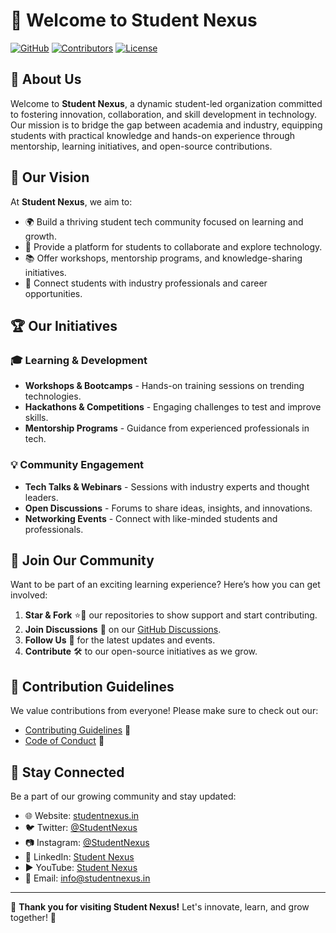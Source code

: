 # 🚀 Welcome to Student Nexus

[![GitHub](https://img.shields.io/github/followers/Student-Nexus-community?style=social)](https://github.com/Student-Nexus-community)
[![Contributors](https://img.shields.io/github/contributors/Student-Nexus-community/Student-Nexus-community)](https://github.com/Student-Nexus-community/graphs/contributors)
[![License](https://img.shields.io/github/license/Student-Nexus-community/Student-Nexus-community)](https://github.com/Student-Nexus-community/Student-Nexus-community/blob/main/LICENSE)

## 🌟 About Us

Welcome to **Student Nexus**, a dynamic student-led organization committed to fostering innovation, collaboration, and skill development in technology. Our mission is to bridge the gap between academia and industry, equipping students with practical knowledge and hands-on experience through mentorship, learning initiatives, and open-source contributions.

## 🎯 Our Vision

At **Student Nexus**, we aim to:

- 🌍 Build a thriving student tech community focused on learning and growth.
- 🚀 Provide a platform for students to collaborate and explore technology.
- 📚 Offer workshops, mentorship programs, and knowledge-sharing initiatives.
- 🤝 Connect students with industry professionals and career opportunities.

## 🏆 Our Initiatives

### 🎓 Learning & Development
- **Workshops & Bootcamps** - Hands-on training sessions on trending technologies.
- **Hackathons & Competitions** - Engaging challenges to test and improve skills.
- **Mentorship Programs** - Guidance from experienced professionals in tech.

### 💡 Community Engagement
- **Tech Talks & Webinars** - Sessions with industry experts and thought leaders.
- **Open Discussions** - Forums to share ideas, insights, and innovations.
- **Networking Events** - Connect with like-minded students and professionals.

## 🤝 Join Our Community

Want to be part of an exciting learning experience? Here’s how you can get involved:

1. **Star & Fork** ⭐🍴 our repositories to show support and start contributing.
2. **Join Discussions** 💬 on our [GitHub Discussions](https://github.com/Student-Nexus-community/discussions).
3. **Follow Us** 🔔 for the latest updates and events.
4. **Contribute** 🛠️ to our open-source initiatives as we grow.

## 📜 Contribution Guidelines

We value contributions from everyone! Please make sure to check out our:

- [Contributing Guidelines](./CONTRIBUTING.md) 📜
- [Code of Conduct](./CODE_OF_CONDUCT.md) 🤝

## 📢 Stay Connected

Be a part of our growing community and stay updated:

- 🌐 Website: [studentnexus.in](https://bento.me/student-nexus)
- 🐦 Twitter: [@StudentNexus](https://x.com/student_nexus_)
- 📷 Instagram: [@StudentNexus](https://www.instagram.com/student.nexus/)
- 🔗 LinkedIn: [Student Nexus](https://www.linkedin.com/company/student-nexus-sn/)
- ▶️ YouTube: [Student Nexus](https://www.youtube.com/@student-nexus)
- 📧 Email: info@studentnexus.in

---

💙 **Thank you for visiting Student Nexus!** Let's innovate, learn, and grow together! 🚀
